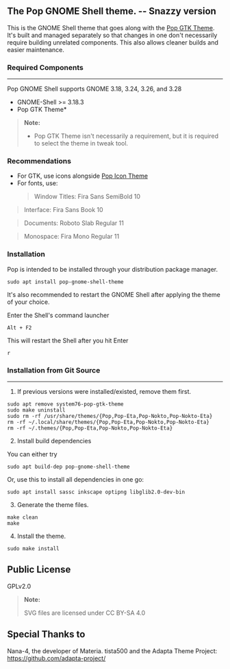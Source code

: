 ## The Pop GNOME Shell theme. -- Snazzy version

This is the GNOME Shell theme that goes along with the [Pop GTK Theme](https://github.com/pop-os/gtk-theme).
It's built and managed separately so that changes in one don't necessarily
require building unrelated components. This also allows cleaner builds and
easier maintenance.

### Required Components

---

Pop GNOME Shell supports GNOME 3.18, 3.24, 3.26, and 3.28

- GNOME-Shell >= 3.18.3
- Pop GTK Theme\*

> **Note:**
>
> - Pop GTK Theme isn't necessarily a requirement, but it is required to select the theme in tweak tool.

### Recommendations

- For GTK, use icons alongside [Pop Icon Theme](https://github.com/system76/pop-icon-theme)
- For fonts, use:
  > Window Titles: Fira Sans SemiBold 10

> Interface: Fira Sans Book 10

> Documents: Roboto Slab Regular 11

> Monospace: Fira Mono Regular 11

### Installation

Pop is intended to be installed through your distribution package manager.

```
sudo apt install pop-gnome-shell-theme
```

It's also recommended to restart the GNOME Shell after applying the theme of your choice.

Enter the Shell's command launcher

```
Alt + F2
```

This will restart the Shell after you hit Enter

```
r
```

### Installation from Git Source

---

1. If previous versions were installed/existed, remove them first.

```
sudo apt remove system76-pop-gtk-theme
sudo make uninstall
sudo rm -rf /usr/share/themes/{Pop,Pop-Eta,Pop-Nokto,Pop-Nokto-Eta}
rm -rf ~/.local/share/themes/{Pop,Pop-Eta,Pop-Nokto,Pop-Nokto-Eta}
rm -rf ~/.themes/{Pop,Pop-Eta,Pop-Nokto,Pop-Nokto-Eta}
```

2. Install build dependencies

You can either try

```
sudo apt build-dep pop-gnome-shell-theme
```

Or, use this to install all dependencies in one go:

```
sudo apt install sassc inkscape optipng libglib2.0-dev-bin
```

3. Generate the theme files.

```
make clean
make
```

4. Install the theme.

```
sudo make install
```

## Public License

GPLv2.0

> **Note:**
>
> SVG files are licensed under CC BY-SA 4.0

## Special Thanks to

Nana-4, the developer of Materia.
tista500 and the Adapta Theme Project: https://github.com/adapta-project/
